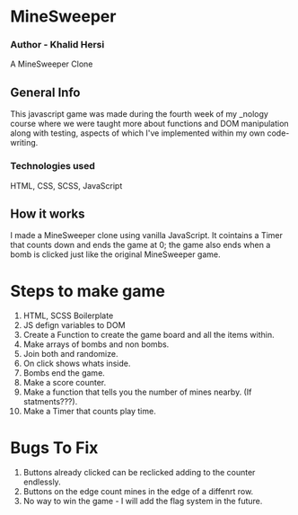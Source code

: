 # MineSweeper

### Author - Khalid Hersi 
A MineSweeper Clone 


## General Info
This javascript game was made during the fourth week of my _nology course where we were taught more about functions and DOM manipulation along with testing, aspects of which I've implemented within my own code-writing.

### Technologies used
HTML, CSS, SCSS, JavaScript

## How it works
I made a MineSweeper clone using vanilla JavaScript. It cointains a Timer that counts down and ends the game at 0; the game also ends when a bomb is clicked just like the original MineSweeper game.
 
Steps to make game
==================
1. HTML, SCSS Boilerplate
2. JS defign variables to DOM
3. Create a Function to create the game board and all the items within.
4. Make arrays of bombs and non bombs.
5. Join both and randomize.
6. On click shows whats inside.
7. Bombs end the game.
8. Make a score counter.
9. Make a function that tells you the number of mines nearby. (If statments???).
10. Make a Timer that counts play time.



Bugs To Fix
===========
1. Buttons already clicked can be reclicked adding to the counter endlessly.
2. Buttons on the edge count mines in the edge of a diffenrt row.
3. No way to win the game - I will add the flag system in the future. 

